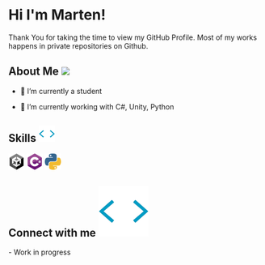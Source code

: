 <h1> Hi I'm Marten!</h1>
<p align='center'>
</p>

<div size='20px'>  Thank You for taking the time to view my GitHub Profile. Most of my works happens in private repositories on Github.
</div>

<h2> About Me <img src = "https://media0.giphy.com/media/KDDpcKigbfFpnejZs6/giphy.gif?cid=ecf05e47oy6f4zjs8g1qoiystc56cu7r9tb8a1fe76e05oty&rid=giphy.gif" width = 100px></h2>

- 🔭 I’m currently a student
  
- 🌱 I’m currently working with C#, Unity, Python
  

<h2> Skills <img src="https://raw.githubusercontent.com/MartenEMD/MartenEMD/main/data/Code.webp?token=GHSAT0AAAAAABM6QQYEQGABQ22J5I6FP5KAYQE6LJQ" width = 32px> </h2>
<p float="left">
  <img width ="32px" src ="https://raw.githubusercontent.com/MartenEMD/MartenEMD/main/data/Unity.png?token=GHSAT0AAAAAABM6QQYFNVSQC4UJ7WUPHNXQYQE7BCA">
  <img width ="32px" src ="https://raw.githubusercontent.com/MartenEMD/MartenEMD/main/data/C%23.png?token=GHSAT0AAAAAABM6QQYFBXQMFYYZ2MWRVOOCYQE7AOA">
  <img width ="32px" src ="https://raw.githubusercontent.com/MartenEMD/MartenEMD/main/data/Python.png?token=GHSAT0AAAAAABM6QQYFX4EGJG6YAEETDPVMYQE7BMQ">
</p>


<h2> Connect with me <img src="https://raw.githubusercontent.com/MartenEMD/MartenEMD/main/data/Code.webp?token=GHSAT0AAAAAABM6QQYFMRCL3WCKBULB76G4YQE7CDQ" width="100px"> </h2>
- Work in progress
<!-- Add discord -->
  
<br>
<br>
<br>
<!--
[![Marten's GitHub Activity Graph](https://activity-graph.herokuapp.com/graph?username=MaykerStudio&theme=tokyonight&count_private=true)](https://git.io/praveenscience)

| ![Mayke's github stats](https://github-readme-stats.vercel.app/api?username=MaykerStudio&show_icons=true&theme=tokyonight&count_private=true) | ![Mayke GitHub Streak](https://github-readme-streak-stats.herokuapp.com/?user=MaykerStudio&theme=tokyonight&count_private=true) |
| --- | --- |
-->


<br>
